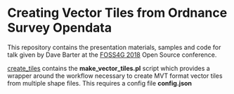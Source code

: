 # Creating Vector Tiles from Ordnance Survey Opendata

This repository contains the presentation materials, samples and code for talk given by Dave Barter at the [FOSS4G 2018](http://uk.osgeo.org/foss4guk2018/) Open Source conference.

[create_tiles](create_tiles) contains the **make_vector_tiles.pl** script which provides a wrapper around the workflow necessary to create MVT format vector tiles from multiple shape files. This requires a config file **config.json**

